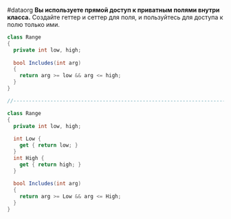#dataorg
**Вы используете прямой доступ к приватным полями внутри класса.**
Создайте геттер и сеттер для поля, и пользуйтесь для доступа к полю только ими.
```cs
class Range 
{
  private int low, high;
  
  bool Includes(int arg) 
  {
    return arg >= low && arg <= high;
  }
}

//------------------------------------------------------------------------

class Range 
{
  private int low, high;
  
  int Low {
    get { return low; }
  }
  int High {
    get { return high; }
  }
  
  bool Includes(int arg) 
  {
    return arg >= Low && arg <= High;
  }
}
```
